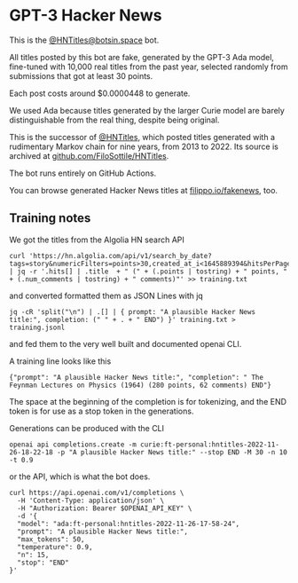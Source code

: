 # GPT-3 Hacker News

This is the [@HNTitles@botsin.space](https://botsin.space/@HNTitles) bot.

All titles posted by this bot are fake, generated by the GPT-3 Ada model, fine-tuned with 10,000 real titles from the past year, selected randomly from submissions that got at least 30 points.

Each post costs around $0.0000448 to generate.

We used Ada because titles generated by the larger Curie model are barely distinguishable from the real thing, despite being original.

This is the successor of [@HNTitles](https://twitter.com/HNTitles), which posted
titles generated with a rudimentary Markov chain for nine years, from 2013 to
2022. Its source is archived at
[github.com/FiloSottile/HNTitles](https://github.com/FiloSottile/HNTitles).

The bot runs entirely on GitHub Actions.

You can browse generated Hacker News titles at [filippo.io/fakenews](https://filippo.io/fakenews), too.

## Training notes

We got the titles from the Algolia HN search API

```
curl 'https://hn.algolia.com/api/v1/search_by_date?tags=story&numericFilters=points>30,created_at_i<1645889394&hitsPerPage=1000' | jq -r '.hits[] | .title  + " (" + (.points | tostring) + " points, " + (.num_comments | tostring) + " comments)"' >> training.txt
```

and converted formatted them as JSON Lines with jq

```
jq -cR 'split("\n") | .[] | { prompt: "A plausible Hacker News title:", completion: (" " + . + " END") }' training.txt > training.jsonl
```

and fed them to the very well built and documented openai CLI. 

A training line looks like this

```
{"prompt": "A plausible Hacker News title:", "completion": " The Feynman Lectures on Physics (1964) (280 points, 62 comments) END"}
```

The space at the beginning of the completion is for tokenizing, and the END token is for use as a stop token in the generations.

Generations can be produced with the CLI

```
openai api completions.create -m curie:ft-personal:hntitles-2022-11-26-18-22-18 -p "A plausible Hacker News title:" --stop END -M 30 -n 10 -t 0.9
```

or the API, which is what the bot does.

```
curl https://api.openai.com/v1/completions \
  -H 'Content-Type: application/json' \
  -H "Authorization: Bearer $OPENAI_API_KEY" \
  -d '{
  "model": "ada:ft-personal:hntitles-2022-11-26-17-58-24",
  "prompt": "A plausible Hacker News title:",
  "max_tokens": 50,
  "temperature": 0.9,
  "n": 15,
  "stop": "END"
}'
```
